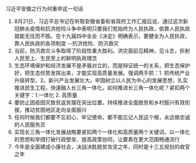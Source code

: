 习近平安徽之行为何重申这一句话
1. 8月21日，习近平总书记在听取安徽省委和省政府工作汇报后说，通过这次新冠肺炎疫情和抗洪抢险斗争中表明只要我们党始终为人民执政，依靠人民执政就能无往而不胜。在十九届四中全会《决定》明确表示，要健全为人民执政，靠人民执政的各项制度 --抗洪抢险、防汛救灾
2. 当前，防汛救灾斗争取得了阶段性重大胜利。洪灾面前见精神，见斗志，折射人民至上、生民至上的鲜明执政理念
3. 生态环境保护和经济发展不是矛盾对立的，而是辩证统一的关系，把生态保护好，把生态优势发挥出来，才能实现高质量发展。强调两手抓：1. 抓传统产业升级转型，2。新兴产业发展壮大。牢固树立以人民为中心的发展思想，扎实推进民生工程，快速融入长三角一体化。如何推进长三角一体化呢？紧扣两个关键字：1.一体化 2. 高质量
4. 要防止因疫因灾致贫返贫摆在突出位置，持续推进全面脱贫和乡村振兴有效衔接，推动贫困地区走向全面振兴
5. 任何时候我们都要不忘初心，牢记使命。都不能忘记人民这个根，永远做忠诚的人民服务员
6. 实现长三角一体化发展战略要紧扣两个一体化和高质量两个关键词，以一体化的思想和举措打破行政壁垒、提高政策协同，让要素在更大范围畅通流行
7. 今年是全面建成小康社会，决战决胜脱贫攻坚之年，同时是十三五规划的收官之年